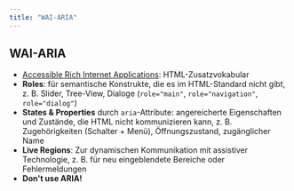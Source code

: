 ```yaml
---
title: "WAI-ARIA"
---
```

## WAI-ARIA
- [Accessible Rich Internet Applications](https://www.w3.org/WAI/standards-guidelines/aria/): HTML-Zusatzvokabular
- **Roles**: für semantische Konstrukte, die es im HTML-Standard nicht gibt, z. B. Slider, Tree-View, Dialoge (`role="main"`, `role="navigation"`, `role="dialog"`)
- **States & Properties** durch `aria`-Attribute: angereicherte Eigenschaften und Zustände, die HTML nicht kommunizieren kann, z. B. Zugehörigkeiten (Schalter + Menü), Öffnungszustand, zugänglicher Name
- **Live Regions**: Zur dynamischen Kommunikation mit assistiver Technologie, z. B. für neu eingeblendete Bereiche oder Fehlermeldungen
- **Don't use ARIA!**
